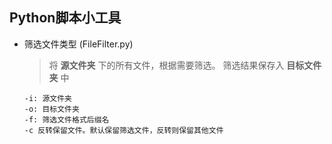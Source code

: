 ## Python脚本小工具

- 筛选文件类型 (FileFilter.py)

	> 将 **源文件夹** 下的所有文件，根据需要筛选。
	> 筛选结果保存入  **目标文件夹** 中
	
	```
	-i: 源文件夹
	-o: 目标文件夹
	-f: 筛选文件格式后缀名
	-c 反转保留文件。默认保留筛选文件，反转则保留其他文件
	```
